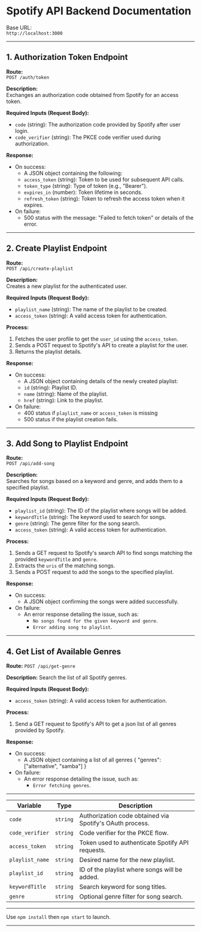 # Spotify API Backend Documentation

Base URL:  
`http://localhost:3000`

---

## 1. Authorization Token Endpoint

**Route:**  
`POST /auth/token`

**Description:**  
Exchanges an authorization code obtained from Spotify for an access token.

**Required Inputs (Request Body):**  
- `code` (string): The authorization code provided by Spotify after user login.  
- `code_verifier` (string): The PKCE code verifier used during authorization.

**Response:**  
- On success:
    - A JSON object containing the following:
    - `access_token` (string): Token to be used for subsequent API calls.
    - `token_type` (string): Type of token (e.g., "Bearer").
    - `expires_in` (number): Token lifetime in seconds.
    - `refresh_token` (string): Token to refresh the access token when it expires.
- On failure:
    - 500 status with the message: "Failed to fetch token" or details of the error.

---

## 2. Create Playlist Endpoint

**Route:**  
`POST /api/create-playlist`

**Description:**  
Creates a new playlist for the authenticated user.

**Required Inputs (Request Body):**  
- `playlist_name` (string): The name of the playlist to be created.  
- `access_token` (string): A valid access token for authentication.

**Process:**  
1. Fetches the user profile to get the `user_id` using the `access_token`.  
2. Sends a POST request to Spotify's API to create a playlist for the user.  
3. Returns the playlist details.

**Response:**  
- On success:
    - A JSON object containing details of the newly created playlist:
    - `id` (string): Playlist ID.
    - `name` (string): Name of the playlist.
    - `href` (string): Link to the playlist.
- On failure:
    - 400 status if `playlist_name` or `access_token` is missing
    - 500 status if the playlist creation fails.

---

## 3. Add Song to Playlist Endpoint

**Route:**  
`POST /api/add-song`

**Description:**  
Searches for songs based on a keyword and genre, and adds them to a specified playlist.

**Required Inputs (Request Body):**  
- `playlist_id` (string): The ID of the playlist where songs will be added.  
- `keywordTitle` (string): The keyword used to search for songs.  
- `genre` (string): The genre filter for the song search.  
- `access_token` (string): A valid access token for authentication.

**Process:**  
1. Sends a GET request to Spotify's search API to find songs matching the provided `keywordTitle` and `genre`.  
2. Extracts the `uris` of the matching songs.  
3. Sends a POST request to add the songs to the specified playlist.

**Response:**  
- On success:  
  - A JSON object confirming the songs were added successfully.
- On failure:  
  - An error response detailing the issue, such as:
    - `No songs found for the given keyword and genre`.
    - `Error adding song to playlist`.

---

## 4. Get List of Available Genres

**Route:**
`POST /api/get-genre`

**Description:**
Search the list of all Spotify genres.

**Required Inputs (Request Body):**
- `access_token` (string): A valid access token for authentication.

**Process:**
1. Send a GET request to Spotify's API to get a json list of all genres provided by Spotify.

**Response:**
- On success:
    - A JSON object containing a list of all genres
        {
            "genres": ["alternative", "samba"]
        }
- On failure:
  - An error response detailing the issue, such as:
    - `Error fetching genres`.

---


| **Variable**      | **Type**   | **Description**                                            |
|--------------------|------------|------------------------------------------------------------|
| `code`            | `string`   | Authorization code obtained via Spotify's OAuth process.    |
| `code_verifier`   | `string`   | Code verifier for the PKCE flow.                            |
| `access_token`    | `string`   | Token used to authenticate Spotify API requests.            |
| `playlist_name`   | `string`   | Desired name for the new playlist.                          |
| `playlist_id`     | `string`   | ID of the playlist where songs will be added.               |
| `keywordTitle`    | `string`   | Search keyword for song titles.                             |
| `genre`           | `string`   | Optional genre filter for song search.                      |
--- 

Use `npm install` then `npm start` to launch.

---